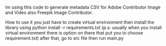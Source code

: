 Im using this code to generate metadata CSV for Adobe Contributor Image and Video also Freepik Image Contributor. 

How to use it
you just have to create virtual environment
then install the library using python install -r requirements.txt (p.s: usually when you install virtual environment there is option on there that put you to choose requirement.txt)
after that, go to src file then run main.py

